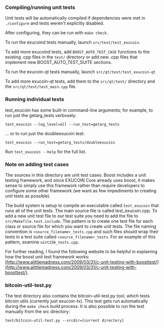### Compiling/running unit tests

Unit tests will be automatically compiled if dependencies were met in `./configure`
and tests weren't explicitly disabled.

After configuring, they can be run with `make check`.

To run the exucoind tests manually, launch `src/test/test_exucoin`.

To add more exucoind tests, add `BOOST_AUTO_TEST_CASE` functions to the existing
.cpp files in the `test/` directory or add new .cpp files that
implement new BOOST_AUTO_TEST_SUITE sections.

To run the exucoin-qt tests manually, launch `src/qt/test/test_exucoin-qt`

To add more exucoin-qt tests, add them to the `src/qt/test/` directory and
the `src/qt/test/test_main.cpp` file.

### Running individual tests

test_exucoin has some built-in command-line arguments; for
example, to run just the getarg_tests verbosely:

    test_exucoin --log_level=all --run_test=getarg_tests

... or to run just the doubleexucoin test:

    test_exucoin --run_test=getarg_tests/doubleexucoin

Run `test_exucoin --help` for the full list.

### Note on adding test cases

The sources in this directory are unit test cases.  Boost includes a
unit testing framework, and since EXUCOIN Core already uses boost, it makes
sense to simply use this framework rather than require developers to
configure some other framework (we want as few impediments to creating
unit tests as possible).

The build system is setup to compile an executable called `test_exucoin`
that runs all of the unit tests.  The main source file is called
test_exucoin.cpp. To add a new unit test file to our test suite you need 
to add the file to `src/Makefile.test.include`. The pattern is to create 
one test file for each class or source file for which you want to create 
unit tests.  The file naming convention is `<source_filename>_tests.cpp` 
and such files should wrap their tests in a test suite 
called `<source_filename>_tests`. For an example of this pattern, 
examine `uint256_tests.cpp`.

For further reading, I found the following website to be helpful in
explaining how the boost unit test framework works:
[http://www.alittlemadness.com/2009/03/31/c-unit-testing-with-boosttest/](http://www.alittlemadness.com/2009/03/31/c-unit-testing-with-boosttest/).

### bitcoin-util-test.py

The test directory also contains the bitcoin-util-test.py tool, which tests bitcoin utils (currently just exucoin-tx). This test gets run automatically during the `make check` build process. It is also possible to run the test manually from the src directory:

```
test/bitcoin-util-test.py --srcdir=[current directory]

```